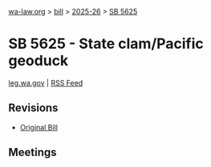 [wa-law.org](/) > [bill](/bill/) > [2025-26](/bill/2025-26/) > [SB 5625](/bill/2025-26/sb/5625/)

# SB 5625 - State clam/Pacific geoduck
[leg.wa.gov](https://app.leg.wa.gov/billsummary?BillNumber=5625&Year=2025&Initiative=false) | [RSS Feed](./rss.xml)

## Revisions
* [Original Bill](1/)

## Meetings